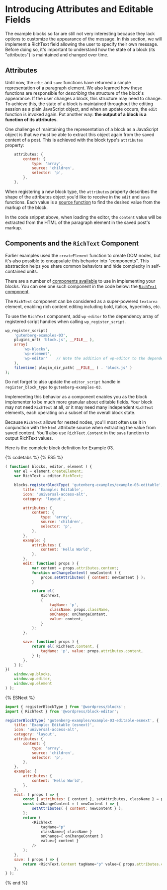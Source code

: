 # Introducing Attributes and Editable Fields

The example blocks so far are still not very interesting because they lack options to customize the appearance of the message. In this section, we will implement a RichText field allowing the user to specify their own message. Before doing so, it's important to understand how the state of a block (its "attributes") is maintained and changed over time.

## Attributes

Until now, the `edit` and `save` functions have returned a simple representation of a paragraph element. We also learned how these functions are responsible for _describing_ the structure of the block's appearance. If the user changes a block, this structure may need to change. To achieve this, the state of a block is maintained throughout the editing session as a plain JavaScript object, and when an update occurs, the `edit` function is invoked again. Put another way: __the output of a block is a function of its attributes__.

One challenge of maintaining the representation of a block as a JavaScript object is that we must be able to extract this object again from the saved content of a post. This is achieved with the block type's `attributes` property:

```js
	attributes: {
		content: {
			type: 'array',
			source: 'children',
			selector: 'p',
		},
	},
```

When registering a new block type, the `attributes` property describes the shape of the attributes object you'd like to receive in the `edit` and `save` functions. Each value is a [source function](/docs/designers-developers/developers/block-api/block-attributes.md) to find the desired value from the markup of the block.

In the code snippet above, when loading the editor, the `content` value will be extracted from the HTML of the paragraph element in the saved post's markup.

## Components and the `RichText` Component

Earlier examples used the `createElement` function to create DOM nodes, but it's also possible to encapsulate this behavior into "components". This abstraction helps you share common behaviors and hide complexity in self-contained units.

There are a number of [components available](/docs/designers-developers/developers/packages/packages-editor.md#components) to use in implementing your blocks. You can see one such component in the code below: the [`RichText` component](/docs/designers-developers/developers/packages/packages-editor.md#richtext).

The `RichText` component can be considered as a super-powered `textarea` element, enabling rich content editing including bold, italics, hyperlinks, etc.

To use the `RichText` component, add `wp-editor` to the dependency array of registered script handles when calling `wp_register_script`.

```php
wp_register_script(
	'gutenberg-examples-03',
	plugins_url( 'block.js', __FILE__ ),
	array(
		'wp-blocks',
		'wp-element',
		'wp-editor'    // Note the addition of wp-editor to the dependencies
	),
	filemtime( plugin_dir_path( __FILE__ ) . 'block.js' )
);
```

Do not forget to also update the `editor_script` handle in `register_block_type` to `gutenberg-examples-03`.

Implementing this behavior as a component enables you as the block implementer to be much more granular about editable fields. Your block may not need `RichText` at all, or it may need many independent `RichText` elements, each operating on a subset of the overall block state.

Because `RichText` allows for nested nodes, you'll most often use it in conjunction with the `html` attribute source when extracting the value from saved content. You'll also use `RichText.Content` in the `save` function to output RichText values.

Here is the complete block definition for Example 03.

{% codetabs %}
{% ES5 %}
```js
( function( blocks, editor, element ) {
	var el = element.createElement;
	var RichText = editor.RichText;

	blocks.registerBlockType( 'gutenberg-examples/example-03-editable', {
		title: 'Example: Editable',
		icon: 'universal-access-alt',
		category: 'layout',

		attributes: {
			content: {
				type: 'array',
				source: 'children',
				selector: 'p',
			},
		},
		example: {
			attributes: {
				content: 'Hello World',
			},
		},
		edit: function( props ) {
			var content = props.attributes.content;
			function onChangeContent( newContent ) {
				props.setAttributes( { content: newContent } );
			}

			return el(
				RichText,
				{
					tagName: 'p',
					className: props.className,
					onChange: onChangeContent,
					value: content,
				}
			);
		},

		save: function( props ) {
			return el( RichText.Content, {
				tagName: 'p', value: props.attributes.content,
			} );
		},
	} );
}(
	window.wp.blocks,
	window.wp.editor,
	window.wp.element
) );
```
{% ESNext %}
```js
import { registerBlockType } from '@wordpress/blocks';
import { RichText } from '@wordpress/block-editor';

registerBlockType( 'gutenberg-examples/example-03-editable-esnext', {
	title: 'Example: Editable (esnext)',
	icon: 'universal-access-alt',
	category: 'layout',
	attributes: {
		content: {
			type: 'array',
			source: 'children',
			selector: 'p',
		},
	},
	example: {
		attributes: {
			content: 'Hello World',
		},
	},
	edit: ( props ) => {
		const { attributes: { content }, setAttributes, className } = props;
		const onChangeContent = ( newContent ) => {
			setAttributes( { content: newContent } );
		};
		return (
			<RichText
				tagName="p"
				className={ className }
				onChange={ onChangeContent }
				value={ content }
			/>
		);
	},
	save: ( props ) => {
		return <RichText.Content tagName="p" value={ props.attributes.content } />;
	},
} );
```
{% end %}
